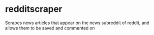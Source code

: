 # redditscraper
Scrapes news articles that appear on the news subreddit of reddit, and allows them to be saved and commented on
